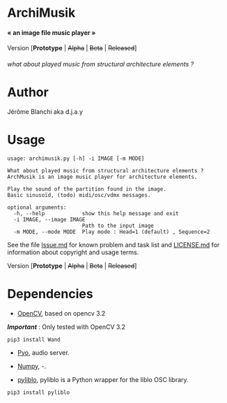 # ArchiMusik
#### « an image file music player »

Version [__Prototype__ | ~~Alpha~~ | ~~Beta~~ | ~~Released~~]

###### what about played music from structural architecture elements ?

# Author
Jérôme Blanchi aka d.j.a.y

# Usage
```
usage: archimusik.py [-h] -i IMAGE [-m MODE]

What about played music from structural architecture elements ?
ArchMusik is an image music player for architecture elements.

Play the sound of the partition found in the image.
Basic sinusoïd, (todo) midi/osc/vdmx messages.

optional arguments:
  -h, --help            show this help message and exit
  -i IMAGE, --image IMAGE
                        Path to the input image
  -m MODE, --mode MODE  Play mode : Head=1 (default) , Sequence=2
```

See the file [Issue.md](Issues.md) for known problem and task list and [LICENSE.md](LICENSE.md)
for information about copyright and usage terms.

Version [__Prototype__ | ~~Alpha~~ | ~~Beta~~ | ~~Released~~]

# Dependencies
* [OpenCV](http://opencv.org/), based on opencv 3.2

___Important___ : Only tested with OpenCV 3.2

```
pip3 install Wand
```
* [Pyo](http://ajaxsoundstudio.com/pyodoc), audio server.
* [Numpy](-), -.

* [pyliblo](http://das.nasophon.de/pyliblo/), pyliblo is a Python wrapper for the liblo OSC library.
```
pip3 install pyliblo
```
